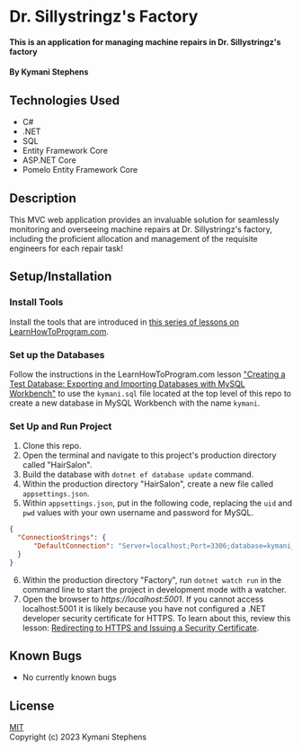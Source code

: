 # Dr. Sillystringz's Factory

#### This is an application for managing machine repairs in Dr. Sillystringz's factory

#### By Kymani Stephens

## Technologies Used

* C#
* .NET
* SQL
* Entity Framework Core
* ASP.NET Core
* Pomelo Entity Framework Core 

## Description

This MVC web application provides an invaluable solution for seamlessly monitoring and overseeing machine repairs at Dr. Sillystringz's factory, including the proficient allocation and management of the requisite engineers for each repair task!

## Setup/Installation

### Install Tools

Install the tools that are introduced in [this series of lessons on LearnHowToProgram.com](https://www.learnhowtoprogram.com/c-and-net/getting-started-with-c).

### Set up the Databases

Follow the instructions in the LearnHowToProgram.com lesson ["Creating a Test Database: Exporting and Importing Databases with MySQL Workbench"](https://www.learnhowtoprogram.com/c-and-net/database-basics/creating-a-test-database-exporting-and-importing-databases-with-mysql-workbench) to use the `kymani.sql` file located at the top level of this repo to create a new database in MySQL Workbench with the name `kymani`. 

### Set Up and Run Project

1. Clone this repo.
2. Open the terminal and navigate to this project's production directory called "HairSalon".
3. Build the database with `dotnet ef database update` command.
4. Within the production directory "HairSalon", create a new file called `appsettings.json`.
5. Within `appsettings.json`, put in the following code, replacing the `uid` and `pwd` values with your own username and password for MySQL.

```json
{
  "ConnectionStrings": {
      "DefaultConnection": "Server=localhost;Port=3306;database=kymani_stephens;uid=[YOUR-USERNAME];pwd=[YOUR-PASSWORD];"
  }
}
```

6. Within the production directory "Factory", run `dotnet watch run` in the command line to start the project in development mode with a watcher.
7. Open the browser to _https://localhost:5001_. If you cannot access localhost:5001 it is likely because you have not configured a .NET developer security certificate for HTTPS. To learn about this, review this lesson: [Redirecting to HTTPS and Issuing a Security Certificate](https://www.learnhowtoprogram.com/lessons/redirecting-to-https-and-issuing-a-security-certificate).

## Known Bugs

* No currently known bugs

## License
[MIT](https://opensource.org/license/mit)
<br>
Copyright (c) 2023 Kymani Stephens